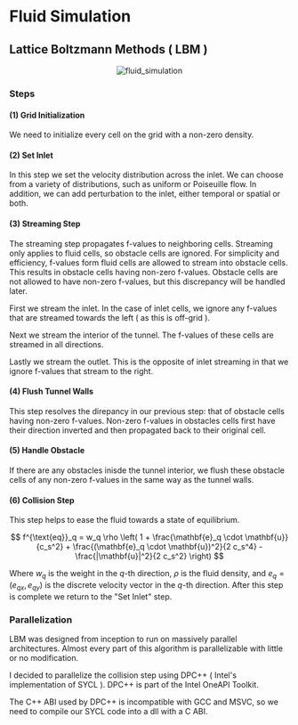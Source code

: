 # Fluid Simulation
## Lattice Boltzmann Methods ( LBM )

<p align="center">
  <img src="https://github.com/user-attachments/assets/eb0b6921-b673-49c5-b0a2-a0ea1974d9c8" alt="fluid_simulation">
</p>

### Steps
#### (1) Grid Initialization
We need to initialize every cell on the grid with a non-zero density.
#### (2) Set Inlet
In this step we set the velocity distribution across the inlet. We can choose from a variety of distributions, such as uniform or Poiseuille flow. In addition, we can add
perturbation to the inlet, either temporal or spatial or both.
#### (3) Streaming Step
The streaming step propagates f-values to neighboring cells. 
Streaming only applies to fluid cells, so obstacle cells are ignored.
For simplicity and efficiency, f-values form fluid cells are allowed to stream into obstacle cells. This results in obstacle cells having non-zero f-values. Obstacle cells
are not allowed to have non-zero f-values, but this discrepancy will be handled later.

First we stream the inlet. In the case of inlet cells, we ignore any f-values that are streamed towards the left ( as this is off-grid ). 

Next we stream the interior of the tunnel. The f-values of these cells are streamed in all directions. 

Lastly we stream the outlet. This is the opposite of inlet streaming in that we ignore f-values that stream to the right.

#### (4) Flush Tunnel Walls
This step resolves the direpancy in our previous step: that of obstacle cells having
non-zero f-values. Non-zero f-values in obstacles cells first have their direction 
inverted and then propagated back to their original cell.

#### (5) Handle Obstacle

If there are any obstacles inisde the tunnel interior, we flush these obstacle cells of any non-zero f-values in the same way as the tunnel walls.

#### (6) Collision Step
This step helps to ease the fluid towards a state of equilibrium.

$$
f^{\text{eq}}_q = w_q \rho \left( 1 + \frac{\mathbf{e}_q \cdot \mathbf{u}}{c_s^2} + \frac{(\mathbf{e}_q \cdot \mathbf{u})^2}{2 c_s^4} - \frac{|\mathbf{u}|^2}{2 c_s^2} \right)
$$

Where $w_q$ is the weight in the $q$-th direction, $\rho$ is the fluid density, and $e_q = ( e_{qx}, e_{qy} )$ is the discrete velocity vector in the $q$-th direction.
After this step is complete we return to the "Set Inlet" step.

### Parallelization
LBM was designed from inception to run on massively parallel architectures. Almost every part of this algorithm is parallelizable with little or no modification.

I decided to parallelize the collision step using DPC++ ( Intel's implementation of SYCL ). DPC++ is part of the Intel OneAPI Toolkit.

The C++ ABI used by DPC++ is incompatible with GCC and MSVC, so we need to compile our SYCL code into a dll with a C ABI.
